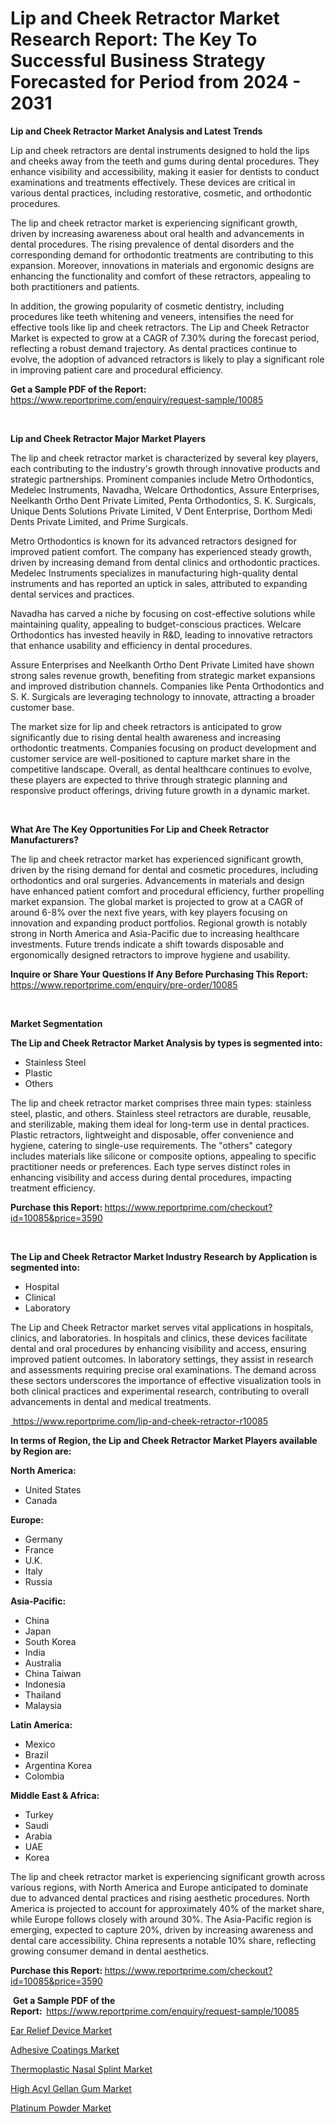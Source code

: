 <p><h1>Lip and Cheek Retractor Market Research Report: The Key To Successful Business Strategy Forecasted for Period from 2024 - 2031</h1></p><p><strong>Lip and Cheek Retractor Market Analysis and Latest Trends</strong></p>
<p><p>Lip and cheek retractors are dental instruments designed to hold the lips and cheeks away from the teeth and gums during dental procedures. They enhance visibility and accessibility, making it easier for dentists to conduct examinations and treatments effectively. These devices are critical in various dental practices, including restorative, cosmetic, and orthodontic procedures.</p><p>The lip and cheek retractor market is experiencing significant growth, driven by increasing awareness about oral health and advancements in dental procedures. The rising prevalence of dental disorders and the corresponding demand for orthodontic treatments are contributing to this expansion. Moreover, innovations in materials and ergonomic designs are enhancing the functionality and comfort of these retractors, appealing to both practitioners and patients.</p><p>In addition, the growing popularity of cosmetic dentistry, including procedures like teeth whitening and veneers, intensifies the need for effective tools like lip and cheek retractors. The Lip and Cheek Retractor Market is expected to grow at a CAGR of 7.30% during the forecast period, reflecting a robust demand trajectory. As dental practices continue to evolve, the adoption of advanced retractors is likely to play a significant role in improving patient care and procedural efficiency.</p></p>
<p><strong>Get a Sample PDF of the Report:&nbsp;</strong> <a href="https://www.reportprime.com/enquiry/request-sample/10085">https://www.reportprime.com/enquiry/request-sample/10085</a></p>
<p>&nbsp;</p>
<p><strong>Lip and Cheek Retractor Major Market Players</strong></p>
<p><p>The lip and cheek retractor market is characterized by several key players, each contributing to the industry's growth through innovative products and strategic partnerships. Prominent companies include Metro Orthodontics, Medelec Instruments, Navadha, Welcare Orthodontics, Assure Enterprises, Neelkanth Ortho Dent Private Limited, Penta Orthodontics, S. K. Surgicals, Unique Dents Solutions Private Limited, V Dent Enterprise, Dorthom Medi Dents Private Limited, and Prime Surgicals.</p><p>Metro Orthodontics is known for its advanced retractors designed for improved patient comfort. The company has experienced steady growth, driven by increasing demand from dental clinics and orthodontic practices. Medelec Instruments specializes in manufacturing high-quality dental instruments and has reported an uptick in sales, attributed to expanding dental services and practices.</p><p>Navadha has carved a niche by focusing on cost-effective solutions while maintaining quality, appealing to budget-conscious practices. Welcare Orthodontics has invested heavily in R&D, leading to innovative retractors that enhance usability and efficiency in dental procedures.</p><p>Assure Enterprises and Neelkanth Ortho Dent Private Limited have shown strong sales revenue growth, benefiting from strategic market expansions and improved distribution channels. Companies like Penta Orthodontics and S. K. Surgicals are leveraging technology to innovate, attracting a broader customer base.</p><p>The market size for lip and cheek retractors is anticipated to grow significantly due to rising dental health awareness and increasing orthodontic treatments. Companies focusing on product development and customer service are well-positioned to capture market share in the competitive landscape. Overall, as dental healthcare continues to evolve, these players are expected to thrive through strategic planning and responsive product offerings, driving future growth in a dynamic market.</p></p>
<p>&nbsp;</p>
<p><strong>What Are The Key Opportunities For Lip and Cheek Retractor Manufacturers?</strong></p>
<p><p>The lip and cheek retractor market has experienced significant growth, driven by the rising demand for dental and cosmetic procedures, including orthodontics and oral surgeries. Advancements in materials and design have enhanced patient comfort and procedural efficiency, further propelling market expansion. The global market is projected to grow at a CAGR of around 6-8% over the next five years, with key players focusing on innovation and expanding product portfolios. Regional growth is notably strong in North America and Asia-Pacific due to increasing healthcare investments. Future trends indicate a shift towards disposable and ergonomically designed retractors to improve hygiene and usability.</p></p>
<p><strong>Inquire or Share Your Questions If Any Before Purchasing This Report:</strong> <a href="https://www.reportprime.com/enquiry/pre-order/10085">https://www.reportprime.com/enquiry/pre-order/10085</a></p>
<p>&nbsp;</p>
<p><strong>Market Segmentation</strong></p>
<p><strong>The Lip and Cheek Retractor Market Analysis by types is segmented into:</strong></p>
<p><ul><li>Stainless Steel</li><li>Plastic</li><li>Others</li></ul></p>
<p><p>The lip and cheek retractor market comprises three main types: stainless steel, plastic, and others. Stainless steel retractors are durable, reusable, and sterilizable, making them ideal for long-term use in dental practices. Plastic retractors, lightweight and disposable, offer convenience and hygiene, catering to single-use requirements. The "others" category includes materials like silicone or composite options, appealing to specific practitioner needs or preferences. Each type serves distinct roles in enhancing visibility and access during dental procedures, impacting treatment efficiency.</p></p>
<p><strong>Purchase this Report:&nbsp;</strong><a href="https://www.reportprime.com/checkout?id=10085&price=3590">https://www.reportprime.com/checkout?id=10085&price=3590</a></p>
<p>&nbsp;</p>
<p><strong>The Lip and Cheek Retractor Market Industry Research by Application is segmented into:</strong></p>
<p><ul><li>Hospital</li><li>Clinical</li><li>Laboratory</li></ul></p>
<p><p>The Lip and Cheek Retractor market serves vital applications in hospitals, clinics, and laboratories. In hospitals and clinics, these devices facilitate dental and oral procedures by enhancing visibility and access, ensuring improved patient outcomes. In laboratory settings, they assist in research and assessments requiring precise oral examinations. The demand across these sectors underscores the importance of effective visualization tools in both clinical practices and experimental research, contributing to overall advancements in dental and medical treatments.</p></p>
<p><a href="https://www.reportprime.com/lip-and-cheek-retractor-r10085">&nbsp;https://www.reportprime.com/lip-and-cheek-retractor-r10085</a></p>
<p><strong>In terms of Region, the Lip and Cheek Retractor Market Players available by Region are:</strong></p>
<p>
    <p> <strong> North America: </strong>
        <ul>
            <li>United States</li>
            <li>Canada</li>
        </ul>
        </p> 
    <p> <strong> Europe: </strong>
        <ul>
            <li>Germany</li>
            <li>France</li>
            <li>U.K.</li>
            <li>Italy</li>
            <li>Russia</li>
        </ul>
        </p> 
    <p> <strong> Asia-Pacific: </strong>
        <ul>
            <li>China</li>
            <li>Japan</li>
            <li>South Korea</li>
            <li>India</li>
            <li>Australia</li>
            <li>China Taiwan</li>
            <li>Indonesia</li>
            <li>Thailand</li>
            <li>Malaysia</li>
        </ul>
        </p> 
    <p> <strong> Latin America: </strong>
        <ul>
            <li>Mexico</li>
            <li>Brazil</li>
            <li>Argentina Korea</li>
            <li>Colombia</li>
        </ul>
        </p> 
    <p> <strong> Middle East & Africa: </strong>
        <ul>
            <li>Turkey</li>
            <li>Saudi</li>
            <li>Arabia</li>
            <li>UAE</li>
            <li>Korea</li>
        </ul>
    </p>
    </p>
<p><p>The lip and cheek retractor market is experiencing significant growth across various regions, with North America and Europe anticipated to dominate due to advanced dental practices and rising aesthetic procedures. North America is projected to account for approximately 40% of the market share, while Europe follows closely with around 30%. The Asia-Pacific region is emerging, expected to capture 20%, driven by increasing awareness and dental care accessibility. China represents a notable 10% share, reflecting growing consumer demand in dental aesthetics.</p></p>
<p><strong>Purchase this Report: </strong><a href="https://www.reportprime.com/checkout?id=10085&price=3590">https://www.reportprime.com/checkout?id=10085&price=3590</a></p>
<p>&nbsp;<strong>Get a Sample PDF of the Report:&nbsp;&nbsp;</strong><a href="https://www.reportprime.com/enquiry/request-sample/10085">https://www.reportprime.com/enquiry/request-sample/10085</a></p>
<p><strong></strong></p>
<p><p><a href="https://www.linkedin.com/pulse/ear-relief-device-market-size-share-trends-analysis-report-risde?trackingId=Wo1fmY2TRDaEZYZiypZZSA%3D%3D">Ear Relief Device Market</a></p><p><a href="https://issuu.com/reportprime-2/docs/adhesive-coatings-market-size-2030._e9bdd332ce5b46">Adhesive Coatings Market</a></p><p><a href="https://www.linkedin.com/pulse/thermoplastic-nasal-splint-market-research-report-exploring-iuxjf?trackingId=Jfcygw3mRMasY2ogveIJHQ%3D%3D">Thermoplastic Nasal Splint Market</a></p><p><a href="https://medium.com/@nyahmertz1962/booming-high-acyl-gellan-gum-market-sector-market-analysis-and-growth-projections-till-2031-70d3e5ba4509">High Acyl Gellan Gum Market</a></p><p><a href="https://issuu.com/reportprime-2/docs/platinum-powder-market-size-2030.pp_9bbe9c07888ced">Platinum Powder Market</a></p></p>